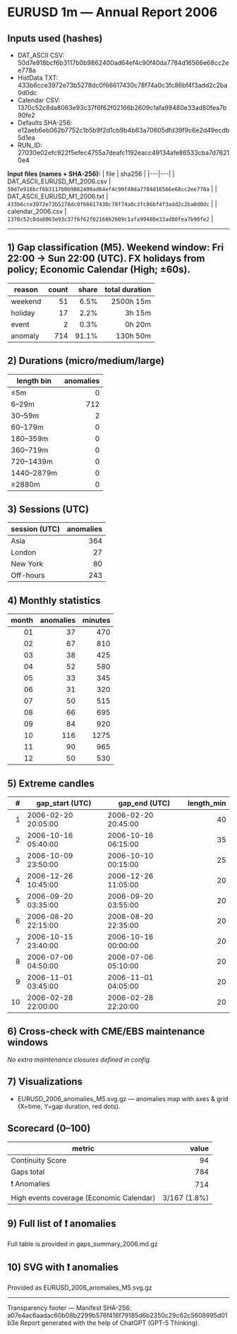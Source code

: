 # EURUSD 1m — Annual Report 2006

## Inputs used (hashes)
- DAT_ASCII CSV: 50d7e918bcf6b3117b0b9862400ad64ef4c90f40da7784d16566e68cc2ee778a
- HistData TXT: 433b6cce3972e73b5278dc0f66617430c78f74a0c3fc86bf4f3add2c2ba0d0dc
- Calendar CSV: 1370c52c8da8063e93c37f6f62f02166b2609c1afa99480e33ad80fea7b90fe2
- Defaults SHA-256: e12aeb6eb062b7752c1b5b9f2d1cb9b4b63a70605dfd39f9c6e2d49ecdb5d1ea
- RUN_ID: 27030e02efc922f5efec4755a7deafc1192eacc49134afe86533cba7d76210e4

**Input files (names + SHA-256):**
| file | sha256 |
|---|---|
| DAT_ASCII_EURUSD_M1_2006.csv | `50d7e918bcf6b3117b0b9862400ad64ef4c90f40da7784d16566e68cc2ee778a` |
| DAT_ASCII_EURUSD_M1_2006.txt | `433b6cce3972e73b5278dc0f66617430c78f74a0c3fc86bf4f3add2c2ba0d0dc` |
| calendar_2006.csv | `1370c52c8da8063e93c37f6f62f02166b2609c1afa99480e33ad80fea7b90fe2` |

---
## 1) Gap classification (M5). Weekend window: Fri 22:00 → Sun 22:00 (UTC). FX holidays from policy; Economic Calendar (High; ±60s).
| reason | count | share | total duration |
|---|---:|---:|---:|
| weekend | 51 | 6.5% | 2500h 15m |
| holiday | 17 | 2.2% | 3h 15m |
| event | 2 | 0.3% | 0h 20m |
| anomaly | 714 | 91.1% | 130h 50m |

## 2) Durations (micro/medium/large)
| length bin | anomalies |
|---|---:|
| ≤5m | 0 |
| 6–29m | 712 |
| 30–59m | 2 |
| 60–179m | 0 |
| 180–359m | 0 |
| 360–719m | 0 |
| 720–1439m | 0 |
| 1440–2879m | 0 |
| ≥2880m | 0 |

## 3) Sessions (UTC)
| session (UTC) | anomalies |
|---|---:|
| Asia | 364 |
| London | 27 |
| New York | 80 |
| Off-hours | 243 |

## 4) Monthly statistics
| month | anomalies | minutes |
|---:|---:|---:|
| 01 | 37 | 470 |
| 02 | 67 | 810 |
| 03 | 38 | 425 |
| 04 | 52 | 580 |
| 05 | 33 | 345 |
| 06 | 31 | 320 |
| 07 | 50 | 515 |
| 08 | 66 | 695 |
| 09 | 84 | 920 |
| 10 | 116 | 1275 |
| 11 | 90 | 965 |
| 12 | 50 | 530 |

## 5) Extreme candles
| # | gap_start (UTC) | gap_end (UTC) | length_min |
|---:|---|---|---:|
| 1 | 2006-02-20 20:05:00 | 2006-02-20 20:45:00 | 40 |
| 2 | 2006-10-16 05:40:00 | 2006-10-16 06:15:00 | 35 |
| 3 | 2006-10-09 23:50:00 | 2006-10-10 00:15:00 | 25 |
| 4 | 2006-12-26 10:45:00 | 2006-12-26 11:05:00 | 20 |
| 5 | 2006-09-20 03:35:00 | 2006-09-20 03:55:00 | 20 |
| 6 | 2006-08-20 22:15:00 | 2006-08-20 22:35:00 | 20 |
| 7 | 2006-10-15 23:40:00 | 2006-10-16 00:00:00 | 20 |
| 8 | 2006-07-06 04:50:00 | 2006-07-06 05:10:00 | 20 |
| 9 | 2006-11-01 03:45:00 | 2006-11-01 04:05:00 | 20 |
| 10 | 2006-02-28 22:00:00 | 2006-02-28 22:20:00 | 20 |

## 6) Cross-check with CME/EBS maintenance windows
_No extra maintenance closures defined in config._

## 7) Visualizations
- EURUSD_2006_anomalies_M5.svg.gz — anomalies map with axes & grid (X=time, Y=gap duration, red dots).

## Scorecard (0–100)
| metric | value |
|---|---:|
| Continuity Score | 94 |
| Gaps total | 784 |
| ❗ Anomalies | 714 |
| High events coverage (Economic Calendar) | 3/167 (1.8%) |


## 9) Full list of ❗ anomalies
Full table is provided in gaps_summary_2006.md.gz

## 10) SVG with ❗ anomalies
Provided as EURUSD_2006_anomalies_M5.svg.gz

---
Transparency footer
— Manifest SHA-256: a07e4ac6aadac60b08b2299b576f416f79185d6b2350c29c62c5608995d01b3e Report generated with the help of ChatGPT (GPT-5 Thinking).
